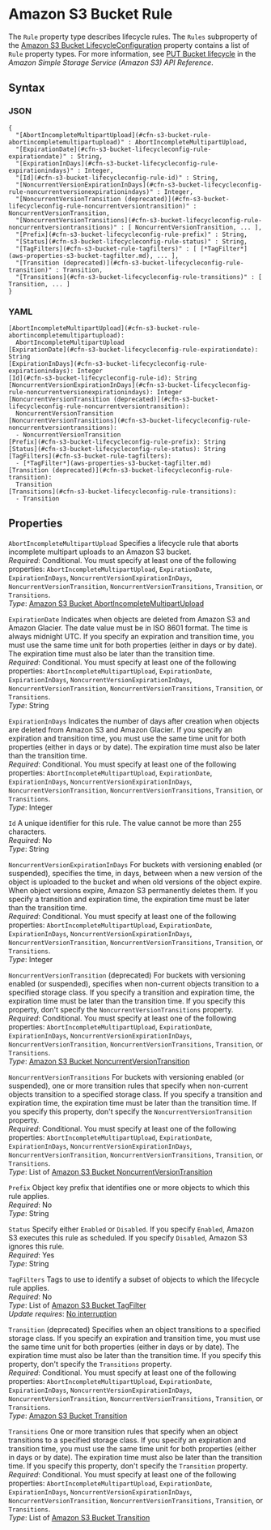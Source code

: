 # Amazon S3 Bucket Rule<a name="aws-properties-s3-bucket-lifecycleconfig-rule"></a>

The `Rule` property type describes lifecycle rules\. The `Rules` subproperty of the [Amazon S3 Bucket LifecycleConfiguration](aws-properties-s3-bucket-lifecycleconfig.md) property contains a list of `Rule` property types\. For more information, see [PUT Bucket lifecycle](https://docs.aws.amazon.com/AmazonS3/latest/API/RESTBucketPUTlifecycle.html) in the *Amazon Simple Storage Service \(Amazon S3\) API Reference*\.

## Syntax<a name="w4ab1c21c14e1869b5"></a>

### JSON<a name="aws-properties-s3-bucket-lifecycleconfig-rule-syntax.json"></a>

```
{
  "[AbortIncompleteMultipartUpload](#cfn-s3-bucket-rule-abortincompletemultipartupload)" : AbortIncompleteMultipartUpload,
  "[ExpirationDate](#cfn-s3-bucket-lifecycleconfig-rule-expirationdate)" : String,
  "[ExpirationInDays](#cfn-s3-bucket-lifecycleconfig-rule-expirationindays)" : Integer,
  "[Id](#cfn-s3-bucket-lifecycleconfig-rule-id)" : String,
  "[NoncurrentVersionExpirationInDays](#cfn-s3-bucket-lifecycleconfig-rule-noncurrentversionexpirationindays)" : Integer,
  "[NoncurrentVersionTransition (deprecated)](#cfn-s3-bucket-lifecycleconfig-rule-noncurrentversiontransition)" : NoncurrentVersionTransition,
  "[NoncurrentVersionTransitions](#cfn-s3-bucket-lifecycleconfig-rule-noncurrentversiontransitions)" : [ NoncurrentVersionTransition, ... ],
  "[Prefix](#cfn-s3-bucket-lifecycleconfig-rule-prefix)" : String,
  "[Status](#cfn-s3-bucket-lifecycleconfig-rule-status)" : String,
  "[TagFilters](#cfn-s3-bucket-rule-tagfilters)" : [ [*TagFilter*](aws-properties-s3-bucket-tagfilter.md), ... ],
  "[Transition (deprecated)](#cfn-s3-bucket-lifecycleconfig-rule-transition)" : Transition,
  "[Transitions](#cfn-s3-bucket-lifecycleconfig-rule-transitions)" : [ Transition, ... ]
}
```

### YAML<a name="aws-properties-s3-bucket-lifecycleconfig-rule-syntax.yaml"></a>

```
[AbortIncompleteMultipartUpload](#cfn-s3-bucket-rule-abortincompletemultipartupload): 
  AbortIncompleteMultipartUpload
[ExpirationDate](#cfn-s3-bucket-lifecycleconfig-rule-expirationdate): String
[ExpirationInDays](#cfn-s3-bucket-lifecycleconfig-rule-expirationindays): Integer
[Id](#cfn-s3-bucket-lifecycleconfig-rule-id): String
[NoncurrentVersionExpirationInDays](#cfn-s3-bucket-lifecycleconfig-rule-noncurrentversionexpirationindays): Integer
[NoncurrentVersionTransition (deprecated)](#cfn-s3-bucket-lifecycleconfig-rule-noncurrentversiontransition):
  NoncurrentVersionTransition
[NoncurrentVersionTransitions](#cfn-s3-bucket-lifecycleconfig-rule-noncurrentversiontransitions):
  - NoncurrentVersionTransition
[Prefix](#cfn-s3-bucket-lifecycleconfig-rule-prefix): String
[Status](#cfn-s3-bucket-lifecycleconfig-rule-status): String
[TagFilters](#cfn-s3-bucket-rule-tagfilters): 
  - [*TagFilter*](aws-properties-s3-bucket-tagfilter.md)
[Transition (deprecated)](#cfn-s3-bucket-lifecycleconfig-rule-transition):
  Transition
[Transitions](#cfn-s3-bucket-lifecycleconfig-rule-transitions):
  - Transition
```

## Properties<a name="w4ab1c21c14e1869b7"></a>

`AbortIncompleteMultipartUpload`  <a name="cfn-s3-bucket-rule-abortincompletemultipartupload"></a>
Specifies a lifecycle rule that aborts incomplete multipart uploads to an Amazon S3 bucket\.  
*Required*: Conditional\. You must specify at least one of the following properties: `AbortIncompleteMultipartUpload`, `ExpirationDate`, `ExpirationInDays`, `NoncurrentVersionExpirationInDays`, `NoncurrentVersionTransition`, `NoncurrentVersionTransitions`, `Transition`, or `Transitions`\.  
*Type*: [Amazon S3 Bucket AbortIncompleteMultipartUpload](aws-properties-s3-bucket-abortincompletemultipartupload.md)

`ExpirationDate`  <a name="cfn-s3-bucket-lifecycleconfig-rule-expirationdate"></a>
Indicates when objects are deleted from Amazon S3 and Amazon Glacier\. The date value must be in ISO 8601 format\. The time is always midnight UTC\. If you specify an expiration and transition time, you must use the same time unit for both properties \(either in days or by date\)\. The expiration time must also be later than the transition time\.  
*Required*: Conditional\. You must specify at least one of the following properties: `AbortIncompleteMultipartUpload`, `ExpirationDate`, `ExpirationInDays`, `NoncurrentVersionExpirationInDays`, `NoncurrentVersionTransition`, `NoncurrentVersionTransitions`, `Transition`, or `Transitions`\.  
*Type*: String

`ExpirationInDays`  <a name="cfn-s3-bucket-lifecycleconfig-rule-expirationindays"></a>
Indicates the number of days after creation when objects are deleted from Amazon S3 and Amazon Glacier\. If you specify an expiration and transition time, you must use the same time unit for both properties \(either in days or by date\)\. The expiration time must also be later than the transition time\.  
*Required*: Conditional\. You must specify at least one of the following properties: `AbortIncompleteMultipartUpload`, `ExpirationDate`, `ExpirationInDays`, `NoncurrentVersionExpirationInDays`, `NoncurrentVersionTransition`, `NoncurrentVersionTransitions`, `Transition`, or `Transitions`\.  
*Type*: Integer

`Id`  <a name="cfn-s3-bucket-lifecycleconfig-rule-id"></a>
A unique identifier for this rule\. The value cannot be more than 255 characters\.  
*Required*: No  
*Type*: String

`NoncurrentVersionExpirationInDays`  <a name="cfn-s3-bucket-lifecycleconfig-rule-noncurrentversionexpirationindays"></a>
For buckets with versioning enabled \(or suspended\), specifies the time, in days, between when a new version of the object is uploaded to the bucket and when old versions of the object expire\. When object versions expire, Amazon S3 permanently deletes them\. If you specify a transition and expiration time, the expiration time must be later than the transition time\.  
*Required*: Conditional\. You must specify at least one of the following properties: `AbortIncompleteMultipartUpload`, `ExpirationDate`, `ExpirationInDays`, `NoncurrentVersionExpirationInDays`, `NoncurrentVersionTransition`, `NoncurrentVersionTransitions`, `Transition`, or `Transitions`\.  
*Type*: Integer

`NoncurrentVersionTransition` \(deprecated\)  <a name="cfn-s3-bucket-lifecycleconfig-rule-noncurrentversiontransition"></a>
For buckets with versioning enabled \(or suspended\), specifies when non\-current objects transition to a specified storage class\. If you specify a transition and expiration time, the expiration time must be later than the transition time\. If you specify this property, don't specify the `NoncurrentVersionTransitions` property\.  
*Required*: Conditional\. You must specify at least one of the following properties: `AbortIncompleteMultipartUpload`, `ExpirationDate`, `ExpirationInDays`, `NoncurrentVersionExpirationInDays`, `NoncurrentVersionTransition`, `NoncurrentVersionTransitions`, `Transition`, or `Transitions`\.  
*Type*: [Amazon S3 Bucket NoncurrentVersionTransition](aws-properties-s3-bucket-lifecycleconfig-rule-noncurrentversiontransition.md)

`NoncurrentVersionTransitions`  <a name="cfn-s3-bucket-lifecycleconfig-rule-noncurrentversiontransitions"></a>
For buckets with versioning enabled \(or suspended\), one or more transition rules that specify when non\-current objects transition to a specified storage class\. If you specify a transition and expiration time, the expiration time must be later than the transition time\. If you specify this property, don't specify the `NoncurrentVersionTransition` property\.  
*Required*: Conditional\. You must specify at least one of the following properties: `AbortIncompleteMultipartUpload`, `ExpirationDate`, `ExpirationInDays`, `NoncurrentVersionExpirationInDays`, `NoncurrentVersionTransition`, `NoncurrentVersionTransitions`, `Transition`, or `Transitions`\.  
*Type*: List of [Amazon S3 Bucket NoncurrentVersionTransition](aws-properties-s3-bucket-lifecycleconfig-rule-noncurrentversiontransition.md)

`Prefix`  <a name="cfn-s3-bucket-lifecycleconfig-rule-prefix"></a>
Object key prefix that identifies one or more objects to which this rule applies\.  
*Required*: No  
*Type*: String

`Status`  <a name="cfn-s3-bucket-lifecycleconfig-rule-status"></a>
Specify either `Enabled` or `Disabled`\. If you specify `Enabled`, Amazon S3 executes this rule as scheduled\. If you specify `Disabled`, Amazon S3 ignores this rule\.  
*Required*: Yes  
*Type*: String

`TagFilters`  <a name="cfn-s3-bucket-rule-tagfilters"></a>
Tags to use to identify a subset of objects to which the lifecycle rule applies\.  
 *Required*: No  
 *Type*: List of [Amazon S3 Bucket TagFilter](aws-properties-s3-bucket-tagfilter.md)  
 *Update requires*: [No interruption](using-cfn-updating-stacks-update-behaviors.md#update-no-interrupt) 

`Transition` \(deprecated\)  <a name="cfn-s3-bucket-lifecycleconfig-rule-transition"></a>
Specifies when an object transitions to a specified storage class\. If you specify an expiration and transition time, you must use the same time unit for both properties \(either in days or by date\)\. The expiration time must also be later than the transition time\. If you specify this property, don't specify the `Transitions` property\.  
*Required*: Conditional\. You must specify at least one of the following properties: `AbortIncompleteMultipartUpload`, `ExpirationDate`, `ExpirationInDays`, `NoncurrentVersionExpirationInDays`, `NoncurrentVersionTransition`, `NoncurrentVersionTransitions`, `Transition`, or `Transitions`\.  
*Type*: [Amazon S3 Bucket Transition](aws-properties-s3-bucket-lifecycleconfig-rule-transition.md)

`Transitions`  <a name="cfn-s3-bucket-lifecycleconfig-rule-transitions"></a>
One or more transition rules that specify when an object transitions to a specified storage class\. If you specify an expiration and transition time, you must use the same time unit for both properties \(either in days or by date\)\. The expiration time must also be later than the transition time\. If you specify this property, don't specify the `Transition` property\.  
*Required*: Conditional\. You must specify at least one of the following properties: `AbortIncompleteMultipartUpload`, `ExpirationDate`, `ExpirationInDays`, `NoncurrentVersionExpirationInDays`, `NoncurrentVersionTransition`, `NoncurrentVersionTransitions`, `Transition`, or `Transitions`\.  
*Type*: List of [Amazon S3 Bucket Transition](aws-properties-s3-bucket-lifecycleconfig-rule-transition.md)